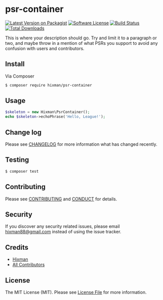 # psr-container

[![Latest Version on Packagist][ico-version]][link-packagist]
[![Software License][ico-license]](LICENSE.md)
[![Build Status][ico-travis]][link-travis]
[![Total Downloads][ico-downloads]][link-downloads]

This is where your description should go. Try and limit it to a paragraph or two, and maybe throw in a mention of what
PSRs you support to avoid any confusion with users and contributors.

## Install

Via Composer

``` bash
$ composer require hixman/psr-container
```

## Usage

``` php
$skeleton = new Hixman\PsrContainer();
echo $skeleton->echoPhrase('Hello, League!');
```

## Change log

Please see [CHANGELOG](CHANGELOG.md) for more information what has changed recently.

## Testing

``` bash
$ composer test
```

## Contributing

Please see [CONTRIBUTING](CONTRIBUTING.md) and [CONDUCT](CONDUCT.md) for details.

## Security

If you discover any security related issues, please email hixman88@gmail.com instead of using the issue tracker.

## Credits

- [Hixman][link-author]
- [All Contributors][link-contributors]

## License

The MIT License (MIT). Please see [License File](LICENSE.md) for more information.

[ico-version]: https://img.shields.io/packagist/v/hixman/psr-container.svg?style=flat-square
[ico-license]: https://img.shields.io/badge/license-MIT-brightgreen.svg?style=flat-square
[ico-travis]: https://img.shields.io/travis/hixman/psr-container/master.svg?style=flat-square
[ico-downloads]: https://img.shields.io/packagist/dt/hixman/psr-container.svg?style=flat-square

[link-packagist]: https://packagist.org/packages/hixman/psr-container
[link-travis]: https://travis-ci.org/hixman/psr-container
[link-downloads]: https://packagist.org/packages/hixman/psr-container
[link-author]: https://github.com/Hixman
[link-contributors]: ../../contributors
